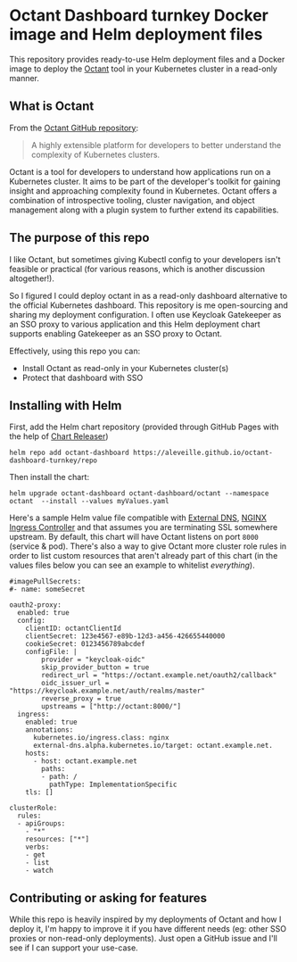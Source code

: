 # Octant Dashboard turnkey Docker image and Helm deployment files

This repository provides ready-to-use Helm deployment files and a Docker image
to deploy the [Octant](https://octant.dev/) tool in your Kubernetes cluster in
a read-only manner.

## What is Octant

From the [Octant GitHub repository](https://github.com/vmware-tanzu/octant):

> A highly extensible platform for developers to better understand the complexity of Kubernetes clusters.

Octant is a tool for developers to understand how applications run on a Kubernetes cluster. It aims to be part of the developer's toolkit for gaining insight and approaching complexity found in Kubernetes. Octant offers a combination of introspective tooling, cluster navigation, and object management along with a plugin system to further extend its capabilities.

## The purpose of this repo

I like Octant, but sometimes giving Kubectl config to your developers isn't
feasible or practical (for various reasons, which is another discussion
altogether!).

So I figured I could deploy octant in as a read-only dashboard alternative to
the official Kubernetes dashboard. This repository is me open-sourcing and
sharing my deployment configuration. I often use Keycloak Gatekeeper as an SSO
proxy to various application and this Helm deployment chart supports enabling
Gatekeeper as an SSO proxy to Octant.

Effectively, using this repo you can:
* Install Octant as read-only in your Kubernetes cluster(s)
* Protect that dashboard with SSO

## Installing with Helm

First, add the Helm chart repository (provided through GitHub Pages with the help of [Chart Releaser](https://github.com/helm/chart-releaser))

```
helm repo add octant-dashboard https://aleveille.github.io/octant-dashboard-turnkey/repo
```

Then install the chart:

```
helm upgrade octant-dashboard octant-dashboard/octant --namespace octant  --install --values myValues.yaml
```

Here's a sample Helm value file compatible with [External DNS](https://github.com/kubernetes-sigs/external-dns), [NGINX Ingress Controller](https://kubernetes.github.io/ingress-nginx/)
and that assumes you are terminating SSL somewhere upstream. By default, this chart will have Octant listens on port `8000` (service & pod). There's also a way to give Octant more cluster role rules in order to list custom resources that aren't
already part of this chart (in the values files below you can see an example to whitelist *everything*).

```
#imagePullSecrets:
#- name: someSecret

oauth2-proxy:
  enabled: true
  config:
    clientID: octantClientId
    clientSecret: 123e4567-e89b-12d3-a456-426655440000
    cookieSecret: 0123456789abcdef
    configFile: |
        provider = "keycloak-oidc"
        skip_provider_button = true
        redirect_url = "https://octant.example.net/oauth2/callback"
        oidc_issuer_url = "https://keycloak.example.net/auth/realms/master"
        reverse_proxy = true
        upstreams = ["http://octant:8000/"]
  ingress:
    enabled: true
    annotations:
      kubernetes.io/ingress.class: nginx
      external-dns.alpha.kubernetes.io/target: octant.example.net.
    hosts:
      - host: octant.example.net
        paths:
        - path: /
          pathType: ImplementationSpecific
    tls: []

clusterRole:
  rules:
  - apiGroups:
    - "*"
    resources: ["*"]
    verbs:
    - get
    - list
    - watch
```


## Contributing or asking for features

While this repo is heavily inspired by my deployments of Octant and how I deploy
it, I'm happy to improve it if you have different needs (eg: other SSO proxies
or non-read-only deployments). Just open a GitHub issue and I'll see if I can
support your use-case.
